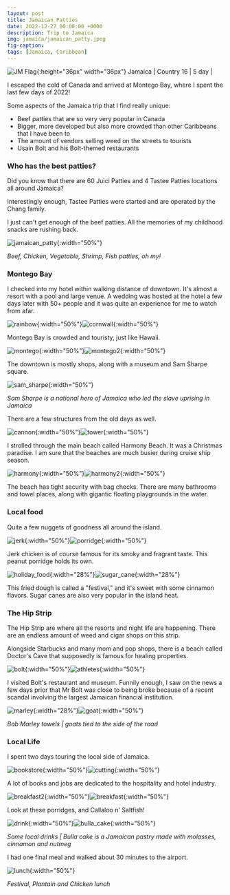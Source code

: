 ```yaml
---
layout: post
title: Jamaican Patties 
date: 2022-12-27 00:00:00 +0000
description: Trip to Jamaica
img: jamaica/jamaican_patty.jpeg
fig-caption:
tags: [Jamaica, Caribbean]
---
```


![JM Flag]({{site.baseurl}}/assets/img/flags/4x3/jm.svg){:height="36px" width="36px"} Jamaica \| Country 16 \| 5 day \| 

I escaped the cold of Canada and arrived at Montego Bay, where I spent the last few days of 2022!

Some aspects of the Jamaica trip that I find really unique: 
* Beef patties that are so very very popular in Canada
* Bigger, more developed but also more crowded than other Caribbeans that I have been to
* The amount of vendors selling weed on the streets to tourists 
* Usain Bolt and his Bolt-themed restaurants

### Who has the best patties? 

Did you know that there are 60 Juici Patties  and 4 Tastee Patties locations all around Jamaica? 

Interestingly enough, Tastee Patties were started and are operated by the Chang family.

I just can't get enough of the beef patties. All the memories of my childhood snacks are rushing back. 

![jamaican_patty]({{site.baseurl}}/assets/img/jamaica/jamaican_patty.jpeg){:width="50%"}

*Beef, Chicken, Vegetable, Shrimp, Fish patties, oh my!*

### Montego Bay

I checked into my hotel within walking distance of downtown. It's almost a resort with a pool and large venue. A wedding was hosted at the hotel a few days later with 50+ people and it was quite an experience for me to watch from afar. 

![rainbow]({{site.baseurl}}/assets/img/jamaica/rainbow.jpeg){:width="50%"}![cornwall]({{site.baseurl}}/assets/img/jamaica/cornwall.jpeg){:width="50%"}

Montego Bay is crowded and touristy, just like Hawaii.

![montego]({{site.baseurl}}/assets/img/jamaica/montego.jpeg){:width="50%"}![montego2]({{site.baseurl}}/assets/img/jamaica/montego2.jpeg){:width="50%"}

The downtown is mostly shops, along with a museum and Sam Sharpe square. 

![sam_sharpe]({{site.baseurl}}/assets/img/jamaica/sam_sharpe.jpeg){:width="50%"}

*Sam Sharpe is a national hero of Jamaica who led the slave uprising in Jamaica*

There are a few structures from the old days as well. 

![cannon]({{site.baseurl}}/assets/img/jamaica/canon.jpeg){:width="50%"}![tower]({{site.baseurl}}/assets/img/jamaica/tower.jpeg){:width="50%"}

I strolled through the main beach called Harmony Beach. It was a Christmas paradise. I am sure that the beaches are much busier during cruise ship season. 

![harmony]({{site.baseurl}}/assets/img/jamaica/harmony.jpeg){:width="50%"}![harmony2]({{site.baseurl}}/assets/img/jamaica/harmony2.jpeg){:width="50%"}

The beach has tight security with bag checks. There are many bathrooms and towel places, along with gigantic floating playgrounds in the water. 

### Local food

Quite a few nuggets of goodness all around the island. 

![jerk]({{site.baseurl}}/assets/img/jamaica/jerk.jpeg){:width="50%"}![porridge]({{site.baseurl}}/assets/img/jamaica/porridge.jpeg){:width="50%"}

Jerk chicken is of course famous for its smoky and fragrant taste. This peanut porridge holds its own. 

![holiday_food]({{site.baseurl}}/assets/img/jamaica/holiday_food.jpeg){:width="28%"}![sugar_cane]({{site.baseurl}}/assets/img/jamaica/sugar_cane.jpeg){:width="28%"}

This fried dough is called a "festival," and it's sweet with some cinnamon flavors. Sugar canes are also very popular in the island heat.

### The Hip Strip

The Hip Strip are where all the resorts and night life are happening. There are an endless amount of weed and cigar shops on this strip.

Alongside Starbucks and many mom and pop shops, there is a beach called Doctor's Cave that supposedly is famous for healing properties. 

![bolt]({{site.baseurl}}/assets/img/jamaica/bolt.jpeg){:width="50%"}![athletes]({{site.baseurl}}/assets/img/jamaica/athletes.jpeg){:width="50%"}

I visited Bolt's restaurant and museum. Funnily enough, I saw on the news a few days prior that Mr Bolt was close to being broke because of a recent scandal involving the largest Jamaican financial institution. 

![marley]({{site.baseurl}}/assets/img/jamaica/marley.jpeg){:width="28%"}![goat]({{site.baseurl}}/assets/img/jamaica/goat.jpeg){:width="50%"}

*Bob Marley towels \| goats tied to the side of the road*

### Local Life

I spent two days touring the local side of Jamaica. 

![bookstore]({{site.baseurl}}/assets/img/jamaica/bookstore.jpeg){:width="50%"}![cutting]({{site.baseurl}}/assets/img/jamaica/cutting.jpeg){:width="50%"}

A lot of books and jobs are dedicated to the hospitality and hotel industry. 

![breakfast2]({{site.baseurl}}/assets/img/jamaica/breakfast2.jpeg){:width="50%"}![breakfast]({{site.baseurl}}/assets/img/jamaica/breakfast.jpeg){:width="50%"}

Look at these porridges, and Callaloo n' Saltfish! 

![drink]({{site.baseurl}}/assets/img/jamaica/drink.jpeg){:width="50%"}![bulla_cake]({{site.baseurl}}/assets/img/jamaica/bulla_cake.jpeg){:width="50%"}

*Some local drinks \| Bulla cake is a Jamaican pastry made with molasses, cinnamon and nutmeg* 

I had one final meal and walked about 30 minutes to the airport. 

![lunch]({{site.baseurl}}/assets/img/jamaica/lunch.jpeg){:width="50%"}

*Festival, Plantain and Chicken lunch*
